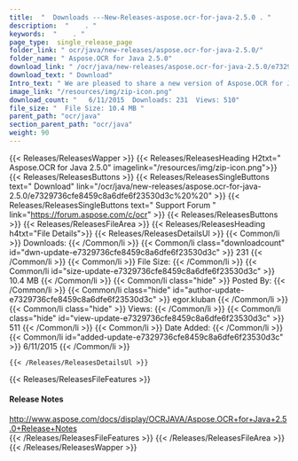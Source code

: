 ```yaml
---
title:  "  Downloads ---New-Releases-aspose.ocr-for-java-2.5.0 . " 
description:  "    . " 
keywords:  "    . " 
page_type:  single_release_page
folder_link: " ocr/java/new-releases/aspose.ocr-for-java-2.5.0/"
folder_name: " Aspose.OCR for Java 2.5.0"
download_link: " /ocr/java/new-releases/aspose.ocr-for-java-2.5.0/e7329736cfe8459c8a6dfe6f23530d3c"
download_text: " Download"
Intro_text: " We are pleased to share a new version of Aspose.OCR for Java with following impr..."
image_link: "/resources/img/zip-icon.png"
download_count: "   6/11/2015  Downloads: 231  Views: 510"
file_size: "  File Size: 10.4 MB "
parent_path: "ocr/java"
section_parent_path: "ocr/java"
weight: 90
---
```


{{< Releases/ReleasesWapper >}}
  {{< Releases/ReleasesHeading H2txt=" Aspose.OCR for Java 2.5.0" imagelink="/resources/img/zip-icon.png">}}
  {{< Releases/ReleasesButtons >}}
    {{< Releases/ReleasesSingleButtons text=" Download" link="/ocr/java/new-releases/aspose.ocr-for-java-2.5.0/e7329736cfe8459c8a6dfe6f23530d3c%20%20" >}}
    {{< Releases/ReleasesSingleButtons text=" Support Forum " link="https://forum.aspose.com/c/ocr" >}}
  {{< Releases/ReleasesButtons >}}
  {{< Releases/ReleasesFileArea >}}
    {{< Releases/ReleasesHeading h4txt="File Details">}}
    {{< Releases/ReleasesDetailsUl >}}
            {{< Common/li  >}} Downloads: {{< /Common/li >}} 
      {{< Common/li class="downloadcount" id="dwn-update-e7329736cfe8459c8a6dfe6f23530d3c" >}} 231 {{< /Common/li >}} 
      {{< Common/li  >}} File Size: {{< /Common/li >}} 
      {{< Common/li id="size-update-e7329736cfe8459c8a6dfe6f23530d3c" >}} 10.4 MB {{< /Common/li >}} 
      {{< Common/li  class="hide" >}} Posted By: {{< /Common/li >}} 
      {{< Common/li class="hide" id="author-update-e7329736cfe8459c8a6dfe6f23530d3c" >}} egor.kluban {{< /Common/li >}} 
      {{< Common/li class="hide"  >}} Views: {{< /Common/li >}} 
      {{< Common/li class="hide" id="view-update-e7329736cfe8459c8a6dfe6f23530d3c" >}} 511 {{< /Common/li >}} 
      {{< Common/li  >}} Date Added: {{< /Common/li >}} 
      {{< Common/li id="added-update-e7329736cfe8459c8a6dfe6f23530d3c" >}} 6/11/2015 {{< /Common/li >}} 

    {{< /Releases/ReleasesDetailsUl >}}

  {{< Releases/ReleasesFileFeatures >}}
      <h4>Release Notes</h4><div><a href="http://www.aspose.com/docs/display/OCRJAVA/Aspose.OCR+for+Java+2.5.0+Release+Notes">http://www.aspose.com/docs/display/OCRJAVA/Aspose.OCR+for+Java+2.5.0+Release+Notes</a></div>
  {{< /Releases/ReleasesFileFeatures >}}
 {{< /Releases/ReleasesFileArea >}}
{{< /Releases/ReleasesWapper >}}


